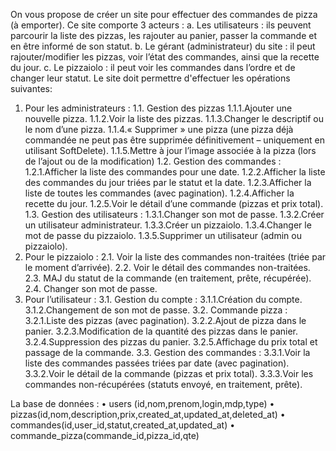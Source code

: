 On vous propose de créer un site pour effectuer des commandes de pizza (à emporter). Ce site comporte 3 acteurs :
a. Les utilisateurs : ils peuvent parcourir la liste des pizzas, les rajouter au panier, passer la commande et en être
informé de son statut.
b. Le gérant (administrateur) du site : il peut rajouter/modifier les pizzas, voir l’état des commandes, ainsi que la
recette du jour.
c. Le pizzaiolo : il peut voir les commandes dans l’ordre et de changer leur statut.
Le site doit permettre d'effectuer les opérations suivantes:

1. Pour les administrateurs :
1.1. Gestion des pizzas
1.1.1.Ajouter une nouvelle pizza.
1.1.2.Voir la liste des pizzas.
1.1.3.Changer le descriptif ou le nom d’une pizza.
1.1.4.« Supprimer » une pizza (une pizza déjà commandée ne peut pas être supprimée définitivement –
uniquement en utilisant SoftDelete).
1.1.5.Mettre à jour l’image associée à la pizza (lors de l’ajout ou de la modification)
1.2. Gestion des commandes :
1.2.1.Afficher la liste des commandes pour une date.
1.2.2.Afficher la liste des commandes du jour triées par le statut et la date.
1.2.3.Afficher la liste de toutes les commandes (avec pagination).
1.2.4.Afficher la recette du jour.
1.2.5.Voir le détail d’une commande (pizzas et prix total).
1.3. Gestion des utilisateurs :
1.3.1.Changer son mot de passe.
1.3.2.Créer un utilisateur administrateur.
1.3.3.Créer un pizzaiolo.
1.3.4.Changer le mot de passe du pizzaiolo.
1.3.5.Supprimer un utilisateur (admin ou pizzaiolo).
2. Pour le pizzaiolo :
2.1. Voir la liste des commandes non-traitées (triée par le moment d’arrivée).
2.2. Voir le détail des commandes non-traitées.
2.3. MAJ du statut de la commande (en traitement, prête, récupérée).
2.4. Changer son mot de passe.
3. Pour l’utilisateur :
3.1. Gestion du compte :
3.1.1.Création du compte.
3.1.2.Changement de son mot de passe.
3.2. Commande pizza :
3.2.1.Liste des pizzas (avec pagination).
3.2.2.Ajout de pizza dans le panier.
3.2.3.Modification de la quantité des pizzas dans le panier.
3.2.4.Suppression des pizzas du panier.
3.2.5.Affichage du prix total et passage de la commande.
3.3. Gestion des commandes :
3.3.1.Voir la liste des commandes passées triées par date (avec pagination).
3.3.2.Voir le détail de la commande (pizzas et prix total).
3.3.3.Voir les commandes non-récupérées (statuts envoyé, en traitement, prête).

La base de données :
• users (id,nom,prenom,login,mdp,type)
• pizzas(id,nom,description,prix,created_at,updated_at,deleted_at)
• commandes(id,user_id,statut,created_at,updated_at)
• commande_pizza(commande_id,pizza_id,qte)
